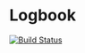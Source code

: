 # Logbook

[![Build Status](https://github.com/samuelbelko/Logbook.jl/actions/workflows/CI.yml/badge.svg?branch=main)](https://github.com/samuelbelko/Logbook.jl/actions/workflows/CI.yml?query=branch%3Amain)
